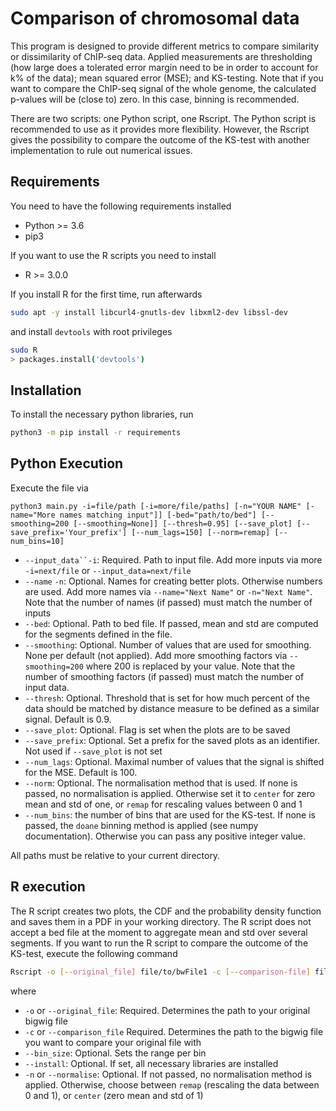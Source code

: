 # Comparison of chromosomal data

This program is designed to provide different metrics
to compare similarity or dissimilarity of ChIP-seq data. 
Applied measurements are thresholding (how large does a tolerated
error margin need to be in order to account for k% of the data); mean squared
error (MSE); and KS-testing. Note that if you want to compare the
ChIP-seq signal of the whole genome, the calculated p-values will
be (close to) zero. In this case, binning is recommended.


There are two scripts: one Python script, one Rscript. The Python script
is recommended to use as it provides more flexibility. However, the Rscript
gives the possibility to compare the outcome of the KS-test with 
another implementation to rule out numerical issues.

## Requirements 
You need to have the following requirements installed
- Python >= 3.6
- pip3

If you want to use the R scripts you need to install
- R >= 3.0.0

If you install R for the first time, run afterwards
```bash
sudo apt -y install libcurl4-gnutls-dev libxml2-dev libssl-dev
```
and install `devtools` with root privileges

```bash
sudo R
> packages.install('devtools')
```

## Installation
To install the necessary python libraries, run
```bash
python3 -m pip install -r requirements
```

## Python Execution
Execute the file via
                                                        
```
python3 main.py -i=file/path [-i=more/file/paths] [-n="YOUR NAME" [-name="More names matching input"]] [-bed="path/to/bed"] [--smoothing=200 [--smoothing=None]] [--thresh=0.95] [--save_plot] [--save_prefix='Your_prefix'] [--num_lags=150] [--norm=remap] [--num_bins=10]
```
- `--input_data``-i`: Required. Path to input file. Add more inputs via more `-i=next/file` or `--input_data=next/file`
- `--name` `-n`: Optional. Names for creating better plots. Otherwise numbers are used. Add more names via `--name="Next Name"` or `-n="Next Name"`. Note that the number of names (if passed) must match the number of inputs
- `--bed`: Optional. Path to bed file. If passed, mean and std are computed for the segments defined in the file.
- `--smoothing`: Optional. Number of values that are used for smoothing. None per default (not applied). Add more smoothing factors via `--smoothing=200` where 200 is replaced by your value. Note that the number of smoothing factors (if passed) must match the number of input data.
- `--thresh`: Optional. Threshold that is set for how much percent of the data should be matched by distance measure to be defined as a similar signal. Default is 0.9.
- `--save_plot`: Optional. Flag is set when the plots are to be saved
- `--save_prefix`: Optional. Set a prefix for the saved plots as an identifier. Not used if `--save_plot` is not set
- `--num_lags`: Optional. Maximal number of values that the signal is shifted for the MSE. Default is 100.
- `--norm`: Optional. The normalisation method that is used. If none is passed, no normalisation is applied. Otherwise 
set it to `center` for zero mean and std of one, or `remap` for rescaling values between 0 and 1
- `--num_bins`: the number of bins that are used for the KS-test. If none is passed, the `doane` binning method is applied
(see numpy documentation). Otherwise you can pass any positive integer value.

All paths must be relative to your current directory.

## R execution
The R script creates two plots, the CDF and the probability density function
and saves them in a PDF in your working directory. The R script does not accept a bed
file at the moment to aggregate mean and std over several segments.
If you want to run the R script to compare the
outcome of the KS-test, execute the following command

```bash
Rscript -o [--original_file] file/to/bwFile1 -c [--comparison-file] file/to/bwFile2 [--bin_size 0.1] [--install] [-n [--normalise] remap]
```
 where 
 - `-o` or `--original_file`: Required. Determines the path to your original bigwig file
 - `-c` or `--comparison_file` Required. Determines the path to the bigwig file you want to compare your original file with
 - `--bin_size`: Optional. Sets the range per bin
 - `--install`: Optional. If set, all necessary libraries are installed
 - `-n` or `--normalise`: Optional. If not passed, no normalisation method is applied. Otherwise, choose between `remap` 
 (rescaling the data between 0 and 1), or `center` (zero mean and std of 1)